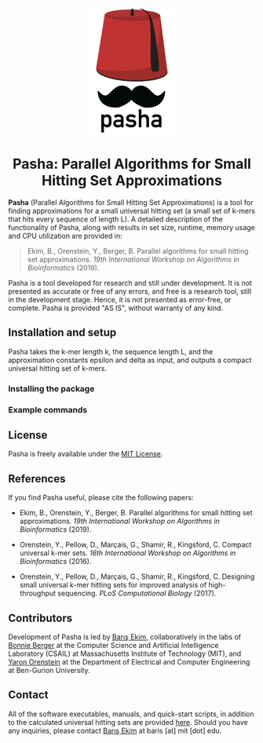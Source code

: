 <p align="center">
<img align = "center" src ="pasha.png">
<br>
  <center><h1>Pasha: Parallel Algorithms for Small Hitting Set Approximations</h1></center>
</p>

**Pasha** (Parallel Algorithms for Small Hitting Set Approximations) is a tool for finding approximations for a small universal hitting set (a small set of k-mers that hits every sequence of length L). A detailed description of the functionality of Pasha, along with results in set size, runtime, memory usage and CPU utilization are provided in:

> Ekim, B., Orenstein, Y., Berger, B. Parallel algorithms for small hitting set approximations. *19th International Workshop on Algorithms in Bioinformatics* (2019).

Pasha is a tool developed for research and still under development. It is not presented as accurate or free of any errors, and free  is a research tool, still in the development stage. Hence, it is not presented as error-free, or complete. Pasha is provided "AS IS", without warranty of any kind.

## Installation and setup

Pasha takes the k-mer length k, the sequence length L, and the approximation constants epsilon and delta as input, and outputs a compact universal hitting set of k-mers.

### Installing the package

### Example commands

## License

Pasha is freely available under the [MIT License](https://opensource.org/licenses/MIT).

## References

If you find Pasha useful, please cite the following papers:

- Ekim, B., Orenstein, Y., Berger, B. Parallel algorithms for small hitting set approximations. *19th International Workshop on Algorithms in Bioinformatics* (2019).

- Orenstein, Y., Pellow, D., Marçais, G., Shamir, R., Kingsford, C. Compact universal k-mer sets. *16th International Workshop on Algorithms in Bioinformatics* (2016).

- Orenstein, Y., Pellow, D., Marçais, G., Shamir, R., Kingsford, C. Designing small universal k-mer hitting sets for improved analysis of high-throughput sequencing. *PLoS Computational Biology* (2017).

## Contributors

Development of Pasha is led by [Barış Ekim](http://people.csail.mit.edu/ekim/), collaboratively in the labs of [Bonnie Berger](http://people.csail.mit.edu/bab/) at the Computer Science and Artificial Intelligence Laboratory (CSAIL) at Massachusetts Institute of Technology (MIT), and [Yaron Orenstein](http://wwwee.ee.bgu.ac.il/~yaronore/) at the Department of Electrical and Computer Engineering at Ben-Gurion University.

## Contact

All of the software executables, manuals, and quick-start scripts, in addition to the calculated universal hitting sets are provided [here](http://pasha.csail.mit.edu/). Should you have any inquiries, please contact [Barış Ekim](http://people.csail.mit.edu/ekim/) at baris [at] mit [dot] edu.


